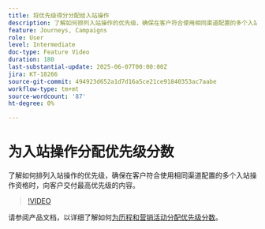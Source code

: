 ```yaml
---
title: 将优先级得分分配给入站操作
description: 了解如何排列入站操作的优先级，确保在客户符合使用相同渠道配置的多个入站操作资格时，向客户交付最高优先级的内容。
feature: Journeys, Campaigns
role: User
level: Intermediate
doc-type: Feature Video
duration: 180
last-substantial-update: 2025-06-07T00:00:00Z
jira: KT-18266
source-git-commit: 494923d652a1d7d16a5ce21ce91840353ac7aabe
workflow-type: tm+mt
source-wordcount: '87'
ht-degree: 0%

---
```



# 为入站操作分配优先级分数

了解如何排列入站操作的优先级，确保在客户符合使用相同渠道配置的多个入站操作资格时，向客户交付最高优先级的内容。

>[!VIDEO](https://video.tv.adobe.com/v/3435529/?learn=on&enablevpops)

请参阅产品文档，以详细了解如何[为历程和营销活动分配优先级分数](https://experienceleague.adobe.com/zh-hans/docs/journey-optimizer/using/conflict-prioritization/priority-scores)。
